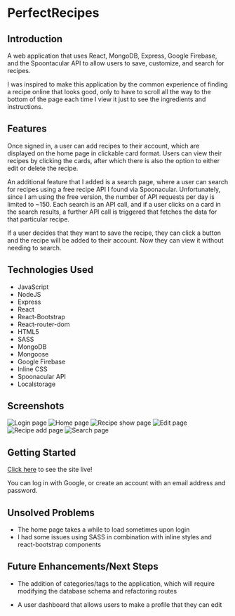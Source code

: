 # PerfectRecipes

## Introduction

A web application that uses React, MongoDB, Express, Google Firebase, and the Spoontacular API to allow users to save, customize, and search for recipes.

I was inspired to make this application by the common experience of finding a recipe online that looks good, only to have to scroll all the way to the bottom of the page each time I view it just to see the ingredients and instructions.

## Features

Once signed in, a user can add recipes to their account, which are displayed on the home page in clickable card format. Users can view their recipes by clicking the cards, after which there is also the option to either edit or delete the recipe.

An additional feature that I added is a search page, where a user can search for recipes using a free recipe API I found via Spoonacular. Unfortunately, since I am using the free version, the number of API requests per day is limited to ~150. Each search is an API call, and if a user clicks on a card in the search results, a further API call is triggered that fetches the data for that particular recipe.

If a user decides that they want to save the recipe, they can click a button and the recipe will be added to their account. Now they can view it without needing to search.

## Technologies Used

- JavaScript
- NodeJS
- Express
- React
- React-Bootstrap
- React-router-dom
- HTML5
- SASS
- MongoDB
- Mongoose
- Google Firebase
- Inline CSS
- Spoonacular API
- Localstorage

## Screenshots

![Login page](https://i.imgur.com/83QDQtfl.png)
![Home page](https://i.imgur.com/gRAdiOSl.png)
![Recipe show page](https://i.imgur.com/r88vIaEl.png)
![Edit page](https://i.imgur.com/3XMxBbYl.png)
![Recipe add page](https://i.imgur.com/0JWEjJxl.png)
![Search page](https://i.imgur.com/8LsRnD9l.png)

## Getting Started

[Click here](https://perfect-recipes.netlify.app/) to see the site live!

You can log in with Google, or create an account with an email address and password.

## Unsolved Problems

- The home page takes a while to load sometimes upon login
- I had some issues using SASS in combination with inline styles and react-bootstrap components

## Future Enhancements/Next Steps

- The addition of categories/tags to the application, which will require modifying the database schema and refactoring routes

- A user dashboard that allows users to make a profile that they can edit
